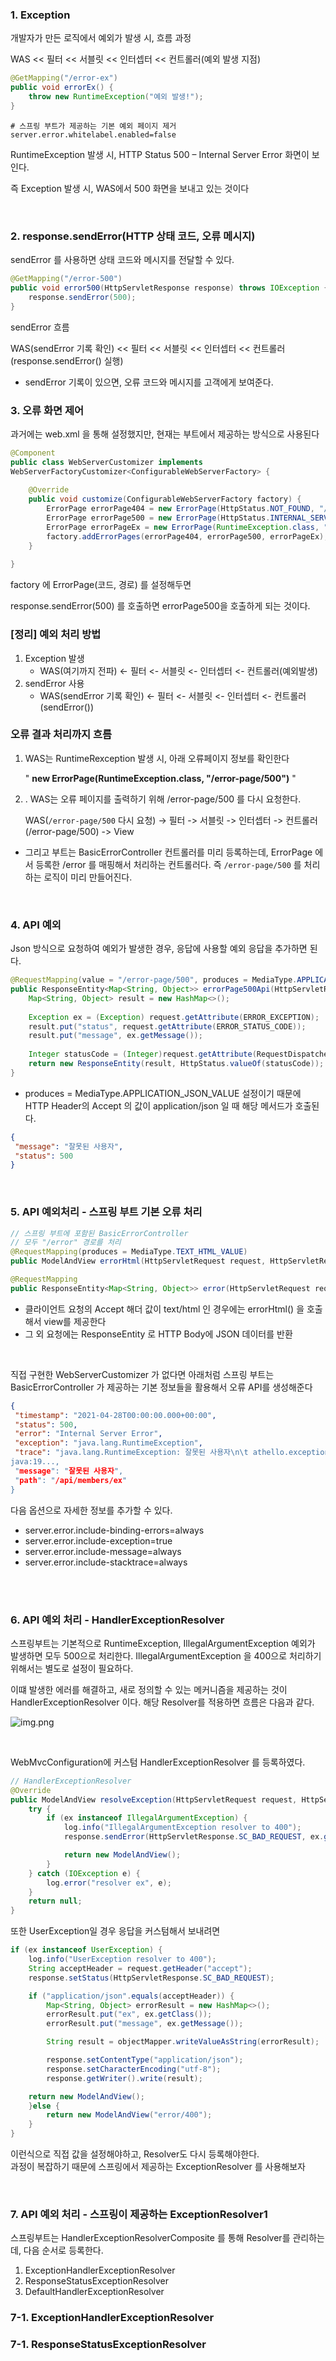 ### 1. Exception 

개발자가 만든 로직에서 예외가 발생 시, 흐름 과정

WAS << 필터 << 서블릿 << 인터셉터 << 컨트롤러(예외 발생 지점)

```java
@GetMapping("/error-ex")
public void errorEx() {
	throw new RuntimeException("예외 발생!");
}
```
```properties
# 스프링 부트가 제공하는 기본 예외 페이지 제거
server.error.whitelabel.enabled=false
```

RuntimeException 발생 시, 
HTTP Status 500 – Internal Server Error 화면이 보인다.

즉 Exception 발생 시, WAS에서 500 화면을 보내고 있는 것이다

<br>

### 2. response.sendError(HTTP 상태 코드, 오류 메시지)

sendError 를 사용하면 상태 코드와 메시지를 전달할 수 있다.

```java
@GetMapping("/error-500")
public void error500(HttpServletResponse response) throws IOException {
    response.sendError(500);
}
```
sendError 흐름

WAS(sendError 기록 확인) << 필터 << 서블릿 << 인터셉터 << 컨트롤러
(response.sendError() 실행)

- sendError 기록이 있으면, 오류 코드와 메시지를 고객에게 보여준다.


### 3. 오류 화면 제어
과거에는 web.xml 을 통해 설정했지만, 현재는 부트에서 제공하는 방식으로 사용된다

```java
@Component
public class WebServerCustomizer implements
WebServerFactoryCustomizer<ConfigurableWebServerFactory> {
	
    @Override
    public void customize(ConfigurableWebServerFactory factory) {
        ErrorPage errorPage404 = new ErrorPage(HttpStatus.NOT_FOUND, "/errorpage/404");
        ErrorPage errorPage500 = new ErrorPage(HttpStatus.INTERNAL_SERVER_ERROR, "/error-page/500");
        ErrorPage errorPageEx = new ErrorPage(RuntimeException.class, "/error-page/500");
        factory.addErrorPages(errorPage404, errorPage500, errorPageEx);
    }
	
}
```

factory 에 ErrorPage(코드, 경로) 를 설정해두면 <br>

response.sendError(500) 를 호출하면 errorPage500을 호출하게 되는 것이다.


### [정리] 예외 처리 방법

 1. Exception 발생
    - WAS(여기까지 전파) <- 필터 <- 서블릿 <- 인터셉터 <- 컨트롤러(예외발생)
2.  sendError 사용
    - WAS(sendError 기록 확인) <- 필터 <- 서블릿 <- 인터셉터 <- 컨트롤러(sendError())


### 오류 결과 처리까지 흐름
1. WAS는 RuntimeRexception 발생 시, 아래 오류페이지 정보를 확인한다

    " **new ErrorPage(RuntimeException.class, "/error-page/500")** "

2. . WAS는 오류 페이지를 출력하기 위해 /error-page/500 를 다시 요청한다.

   WAS(`/error-page/500` 다시 요청) -> 필터 -> 서블릿 -> 인터셉터 -> 컨트롤러(/error-page/500)
   -> View
- 그리고 부트는 BasicErrorController 컨트롤러를 미리 등록하는데, ErrorPage 에서 등록한 /error 를 매핑해서 처리하는 컨트롤러다.
    즉 `/error-page/500` 를 처리하는 로직이 미리 만들어진다.

<br>

### 4. API 예외 
Json 방식으로 요청하여 예외가 발생한 경우, 응답에 사용할 예외 응답을 추가하면 된다.

```java
@RequestMapping(value = "/error-page/500", produces = MediaType.APPLICATION_JSON_VALUE)
public ResponseEntity<Map<String, Object>> errorPage500Api(HttpServletRequest request, HttpServletResponse response) {
    Map<String, Object> result = new HashMap<>();
	
    Exception ex = (Exception) request.getAttribute(ERROR_EXCEPTION);
    result.put("status", request.getAttribute(ERROR_STATUS_CODE));
    result.put("message", ex.getMessage());
	
    Integer statusCode = (Integer)request.getAttribute(RequestDispatcher.ERROR_STATUS_CODE);
    return new ResponseEntity(result, HttpStatus.valueOf(statusCode));
}
```

- produces = MediaType.APPLICATION_JSON_VALUE 설정이기 때문에 HTTP Header의
  Accept 의 값이 application/json 일 때 해당 메서드가 호출된다.

```json
{
 "message": "잘못된 사용자",
 "status": 500
}
```

<br>

### 5. API 예외처리 - 스프링 부트 기본 오류 처리 

```java
// 스프링 부트에 포함된 BasicErrorController
// 모두 "/error" 경로를 처리
@RequestMapping(produces = MediaType.TEXT_HTML_VALUE)
public ModelAndView errorHtml(HttpServletRequest request, HttpServletResponse response) {}

@RequestMapping
public ResponseEntity<Map<String, Object>> error(HttpServletRequest request) {}
```

- 클라이언트 요청의 Accept 해더 값이 text/html 인 경우에는 errorHtml() 을 호출해서 view를 제공한다
- 그 외 요청에는 ResponseEntity 로 HTTP Body에 JSON 데이터를 반환

<br>

직접 구현한 WebServerCustomizer 가 없다면 아래처럼 스프링 부트는 BasicErrorController 가 제공하는 기본 정보들을 활용해서 오류 API를 생성해준다

```json
{
 "timestamp": "2021-04-28T00:00:00.000+00:00",
 "status": 500,
 "error": "Internal Server Error",
 "exception": "java.lang.RuntimeException",
 "trace": "java.lang.RuntimeException: 잘못된 사용자\n\t athello.exception.web.api.ApiExceptionController.getMember(ApiExceptionController.
java:19...,
 "message": "잘못된 사용자",
 "path": "/api/members/ex"
}
```

다음 옵션으로 자세한 정보를 추가할 수 있다.
- server.error.include-binding-errors=always
- server.error.include-exception=true
- server.error.include-message=always
- server.error.include-stacktrace=always


<br>
<br>

### 6. API 예외 처리 - HandlerExceptionResolver 

스프링부트는 기본적으로 RuntimeException, IllegalArgumentException 예외가 발생하면 모두 500으로 처리한다.
IllegalArgumentException 을 400으로 처리하기 위해서는 별도로 설정이 필요하다.

이떄 발생한 에러를 해결하고, 새로 정의할 수 있는 메커니즘을 제공하는 것이 HandlerExceptionResolver 이다.
해당 Resolver를 적용하면 흐름은 다음과 같다.

![img.png](img.png)

<br>

WebMvcConfiguration에 커스텀 HandlerExceptionResolver 를 등록하였다.
```java
// HandlerExceptionResolver
@Override
public ModelAndView resolveException(HttpServletRequest request, HttpServletResponse response, Object handler, Exception ex) {
	try {
		if (ex instanceof IllegalArgumentException) {
			log.info("IllegalArgumentException resolver to 400");
			response.sendError(HttpServletResponse.SC_BAD_REQUEST, ex.getMessage());

			return new ModelAndView();
		}
	} catch (IOException e) {
		log.error("resolver ex", e);
	}
	return null;
}
```

또한 UserException일 경우 응답을 커스텀해서 보내려면
```java
if (ex instanceof UserException) {
    log.info("UserException resolver to 400");
    String acceptHeader = request.getHeader("accept");
    response.setStatus(HttpServletResponse.SC_BAD_REQUEST);

    if ("application/json".equals(acceptHeader)) {
        Map<String, Object> errorResult = new HashMap<>();
        errorResult.put("ex", ex.getClass());
        errorResult.put("message", ex.getMessage());

        String result = objectMapper.writeValueAsString(errorResult);

        response.setContentType("application/json");
        response.setCharacterEncoding("utf-8");
        response.getWriter().write(result);

    return new ModelAndView();
    }else {
        return new ModelAndView("error/400");
    }
}
```

이런식으로 직접 값을 설정해야하고, Resolver도 다시 등록해야한다. <br>
과정이 복잡하기 때문에 스프링에서 제공하는 ExceptionResolver 를 사용해보자

<br>

### 7. API 예외 처리 - 스프링이 제공하는 ExceptionResolver1

스프링부트는 HandlerExceptionResolverComposite 를 통해 Resolver를 관리하는데, 다음 순서로 등록한다.

1. ExceptionHandlerExceptionResolver
2. ResponseStatusExceptionResolver
3. DefaultHandlerExceptionResolver

### 7-1. ExceptionHandlerExceptionResolver

### 7-1. ResponseStatusExceptionResolver